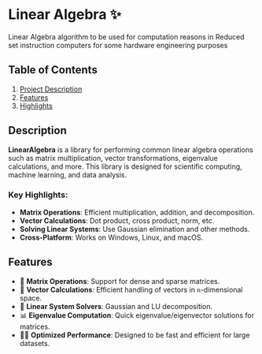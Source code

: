 # **Linear Algebra** ✨  
Linear Algebra algorithm to be used for computation reasons in Reduced set instruction computers for some hardware engineering purposes


## **Table of Contents**  
1. [Project Description](#project-description)  
2. [Features](#features)  
3. [Highlights](#key-highlights)  

## **Description**  
**LinearAlgebra** is a library for performing common linear algebra operations such as matrix multiplication, vector transformations, eigenvalue calculations, and more. This library is designed for scientific computing, machine learning, and data analysis.

### **Key Highlights:**  
- **Matrix Operations**: Efficient multiplication, addition, and decomposition.
- **Vector Calculations**: Dot product, cross product, norm, etc.
- **Solving Linear Systems**: Use Gaussian elimination and other methods.
- **Cross-Platform**: Works on Windows, Linux, and macOS.


## **Features**  
- 🧮 **Matrix Operations**: Support for dense and sparse matrices.  
- 🔢 **Vector Calculations**: Efficient handling of vectors in `n`-dimensional space.  
- 🔄 **Linear System Solvers**: Gaussian and LU decomposition.  
- 📊 **Eigenvalue Computation**: Quick eigenvalue/eigenvector solutions for matrices.  
- 🧑‍💻 **Optimized Performance**: Designed to be fast and efficient for large datasets.